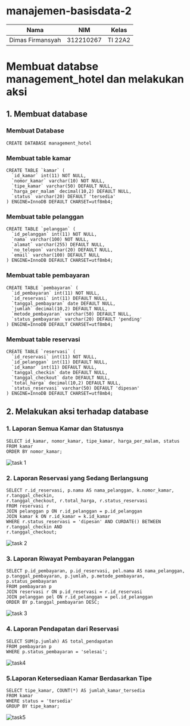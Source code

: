 # manajemen-basisdata-2


|Nama | NIM | Kelas |
|-|-|-|
|Dimas Firmansyah | 312210267 | TI 22A2 |

# Membuat databse management_hotel dan melakukan aksi
## 1. Membuat database

### Membuat Database
```
CREATE DATABASE management_hotel
```
### Membuat table kamar
```
CREATE TABLE `kamar` (
  `id_kamar` int(11) NOT NULL,
  `nomor_kamar` varchar(10) NOT NULL,
  `tipe_kamar` varchar(50) DEFAULT NULL,
  `harga_per_malam` decimal(10,2) DEFAULT NULL,
  `status` varchar(20) DEFAULT 'tersedia'
) ENGINE=InnoDB DEFAULT CHARSET=utf8mb4;
```
### Membuat table pelanggan
```
CREATE TABLE `pelanggan` (
  `id_pelanggan` int(11) NOT NULL,
  `nama` varchar(100) NOT NULL,
  `alamat` varchar(255) DEFAULT NULL,
  `no_telepon` varchar(20) DEFAULT NULL,
  `email` varchar(100) DEFAULT NULL
) ENGINE=InnoDB DEFAULT CHARSET=utf8mb4;
```
### Membuat table pembayaran
```
CREATE TABLE `pembayaran` (
  `id_pembayaran` int(11) NOT NULL,
  `id_reservasi` int(11) DEFAULT NULL,
  `tanggal_pembayaran` date DEFAULT NULL,
  `jumlah` decimal(10,2) DEFAULT NULL,
  `metode_pembayaran` varchar(50) DEFAULT NULL,
  `status_pembayaran` varchar(20) DEFAULT 'pending'
) ENGINE=InnoDB DEFAULT CHARSET=utf8mb4;
```
### Membuat table reservasi
```
CREATE TABLE `reservasi` (
  `id_reservasi` int(11) NOT NULL,
  `id_pelanggan` int(11) DEFAULT NULL,
  `id_kamar` int(11) DEFAULT NULL,
  `tanggal_checkin` date DEFAULT NULL,
  `tanggal_checkout` date DEFAULT NULL,
  `total_harga` decimal(10,2) DEFAULT NULL,
  `status_reservasi` varchar(50) DEFAULT 'dipesan'
) ENGINE=InnoDB DEFAULT CHARSET=utf8mb4;
```

## 2. Melakukan aksi terhadap database
### 1. Laporan Semua Kamar dan Statusnya
```
SELECT id_kamar, nomor_kamar, tipe_kamar, harga_per_malam, status
FROM kamar
ORDER BY nomor_kamar;
```
![task 1](https://github.com/user-attachments/assets/f87a3356-5163-42dc-acfc-2ac5d9d3e10f)

### 2. Laporan Reservasi yang Sedang Berlangsung
```
SELECT r.id_reservasi, p.nama AS nama_pelanggan, k.nomor_kamar, r.tanggal_checkin,
r.tanggal_checkout, r.total_harga, r.status_reservasi
FROM reservasi r
JOIN pelanggan p ON r.id_pelanggan = p.id_pelanggan
JOIN kamar k ON r.id_kamar = k.id_kamar
WHERE r.status_reservasi = 'dipesan' AND CURDATE() BETWEEN r.tanggal_checkin AND
r.tanggal_checkout;
```
![task 2](https://github.com/user-attachments/assets/5f61bf39-cfb6-4d13-922c-dd069a6642b2)

### 3. Laporan Riwayat Pembayaran Pelanggan
```
SELECT p.id_pembayaran, p.id_reservasi, pel.nama AS nama_pelanggan,
p.tanggal_pembayaran, p.jumlah, p.metode_pembayaran, p.status_pembayaran
FROM pembayaran p
JOIN reservasi r ON p.id_reservasi = r.id_reservasi
JOIN pelanggan pel ON r.id_pelanggan = pel.id_pelanggan
ORDER BY p.tanggal_pembayaran DESC;
```
![task 3](https://github.com/user-attachments/assets/00905c54-f90c-4720-acca-ce47f1159882)

### 4. Laporan Pendapatan dari Reservasi
```
SELECT SUM(p.jumlah) AS total_pendapatan
FROM pembayaran p
WHERE p.status_pembayaran = 'selesai';
```
![task4](https://github.com/user-attachments/assets/60727132-273f-472e-a0ae-918a01c8870e)

### 5.Laporan Ketersediaan Kamar Berdasarkan Tipe
```
SELECT tipe_kamar, COUNT(*) AS jumlah_kamar_tersedia
FROM kamar
WHERE status = 'tersedia'
GROUP BY tipe_kamar;
```
![task5](https://github.com/user-attachments/assets/4b5c4f1c-900a-4955-854f-8c57ef753712)
